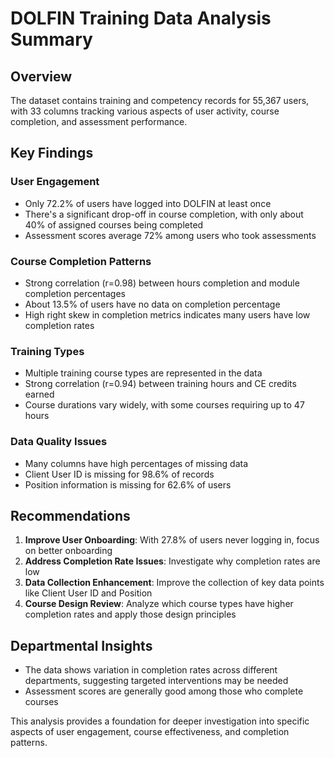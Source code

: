 # DOLFIN Training Data Analysis Summary

## Overview
The dataset contains training and competency records for 55,367 users, with 33 columns tracking various aspects of user activity, course completion, and assessment performance.

## Key Findings

### User Engagement
- Only 72.2% of users have logged into DOLFIN at least once
- There's a significant drop-off in course completion, with only about 40% of assigned courses being completed
- Assessment scores average 72% among users who took assessments

### Course Completion Patterns
- Strong correlation (r=0.98) between hours completion and module completion percentages
- About 13.5% of users have no data on completion percentage
- High right skew in completion metrics indicates many users have low completion rates

### Training Types
- Multiple training course types are represented in the data
- Strong correlation (r=0.94) between training hours and CE credits earned
- Course durations vary widely, with some courses requiring up to 47 hours

### Data Quality Issues
- Many columns have high percentages of missing data
- Client User ID is missing for 98.6% of records
- Position information is missing for 62.6% of users

## Recommendations

1. **Improve User Onboarding**: With 27.8% of users never logging in, focus on better onboarding
2. **Address Completion Rate Issues**: Investigate why completion rates are low
3. **Data Collection Enhancement**: Improve the collection of key data points like Client User ID and Position
4. **Course Design Review**: Analyze which course types have higher completion rates and apply those design principles

## Departmental Insights
- The data shows variation in completion rates across different departments, suggesting targeted interventions may be needed
- Assessment scores are generally good among those who complete courses

This analysis provides a foundation for deeper investigation into specific aspects of user engagement, course effectiveness, and completion patterns.
